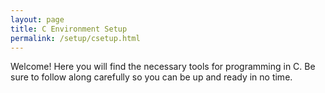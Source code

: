 ```yaml
---
layout: page
title: C Environment Setup
permalink: /setup/csetup.html
---
```


Welcome! Here you will find the necessary tools for programming in C. Be sure to follow along carefully so you can be up and ready in no time.
